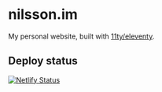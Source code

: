 # nilsson.im

My personal website, built with [11ty/eleventy](https://github.com/11ty/eleventy).

## Deploy status

[![Netlify Status](https://api.netlify.com/api/v1/badges/0044cd13-57e9-4cc5-8116-80bb680beb65/deploy-status)](https://app.netlify.com/sites/nlssn/deploys)
